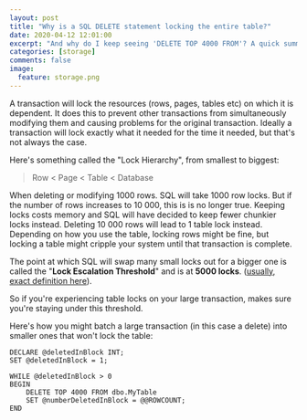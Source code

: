 ```yaml
---
layout: post
title: "Why is a SQL DELETE statement locking the entire table?"
date: 2020-04-12 12:01:00
excerpt: "And why do I keep seeing 'DELETE TOP 4000 FROM'? A quick summary of lock escalation in SQL Server"
categories: [storage]
comments: false
image:
  feature: storage.png
---
```


A transaction will lock the resources (rows, pages, tables etc) on which it is dependent. It does this to prevent other transactions from simultaneously modifying them and causing problems for the original transaction. Ideally a transaction will lock exactly what it needed for the time it needed, but that's not always the case.

Here's something called the "Lock Hierarchy", from smallest to biggest:

> Row  <  Page  <  Table  <  Database

When deleting or modifying 1000 rows. SQL will take 1000 row locks. But if the number of rows increases to 10 000, this is is no longer true. Keeping locks costs memory and SQL will have decided to keep fewer chunkier locks instead. Deleting 10 000 rows will lead to 1 table lock instead. Depending on how you use the table, locking rows might be fine, but locking a table might cripple your system until that transaction is complete.

The point at which SQL will swap many small locks out for a bigger one is called the "**Lock Escalation Threshold**" and is at **5000 locks**. ([usually, exact definition here](https://docs.microsoft.com/en-us/previous-versions/sql/sql-server-2008-r2/ms184286(v=sql.105)?redirectedfrom=MSDN)).

So if you're experiencing table locks on your large transaction, makes sure you're staying under this threshold.

Here's how you might batch a large transaction (in this case a delete) into smaller ones that won't lock the table:

    DECLARE @deletedInBlock INT;
    SET @deletedInBlock = 1;

    WHILE @deletedInBlock > 0
    BEGIN
        DELETE TOP 4000 FROM dbo.MyTable
        SET @numberDeletedInBlock = @@ROWCOUNT;
    END